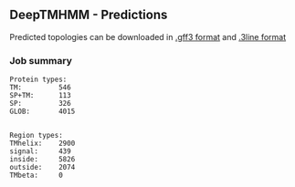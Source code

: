 ## DeepTMHMM - Predictions
Predicted topologies can be downloaded in [.gff3 format](TMRs.gff3) and [.3line format](predicted_topologies.3line)
### Job summary
```
Protein types:
TM:			546
SP+TM:		113
SP:			326
GLOB:		4015


Region types:
TMhelix:	2900
signal:		439
inside:		5826
outside:	2074
TMbeta:		0
```
